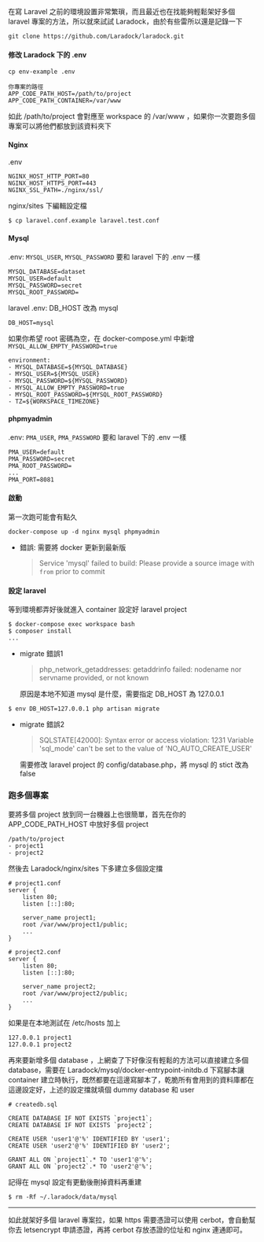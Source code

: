 在寫 Laravel 之前的環境設置非常繁瑣，而且最近也在找能夠輕鬆架好多個 laravel 專案的方法，所以就來試試 Laradock，由於有些雷所以還是記錄一下

```
git clone https://github.com/Laradock/laradock.git
```

#### 修改 Laradock 下的 .env 
```
cp env-example .env
```
```
你專案的路徑
APP_CODE_PATH_HOST=/path/to/project
APP_CODE_PATH_CONTAINER=/var/www
```

如此 /path/to/project 會對應至 workspace 的 /var/www ，如果你一次要跑多個專案可以將他們都放到該資料夾下

#### Nginx

.env
```
NGINX_HOST_HTTP_PORT=80
NGINX_HOST_HTTPS_PORT=443
NGINX_SSL_PATH=./nginx/ssl/
```
nginx/sites 下編輯設定檔
```
$ cp laravel.conf.example laravel.test.conf
```
#### Mysql

.env: `MYSQL_USER`, `MYSQL_PASSWORD` 要和 laravel 下的 .env 一樣 
```
MYSQL_DATABASE=dataset
MYSQL_USER=default
MYSQL_PASSWORD=secret
MYSQL_ROOT_PASSWORD=
```

laravel .env: DB_HOST 改為 mysql
```
DB_HOST=mysql
```
 
如果你希望 root 密碼為空，在 docker-compose.yml 中新增 `MYSQL_ALLOW_EMPTY_PASSWORD=true`
```
environment:
- MYSQL_DATABASE=${MYSQL_DATABASE}
- MYSQL_USER=${MYSQL_USER}
- MYSQL_PASSWORD=${MYSQL_PASSWORD}
- MYSQL_ALLOW_EMPTY_PASSWORD=true
- MYSQL_ROOT_PASSWORD=${MYSQL_ROOT_PASSWORD}
- TZ=${WORKSPACE_TIMEZONE}
```
#### phpmyadmin

.env: `PMA_USER`, `PMA_PASSWORD` 要和 laravel 下的 .env 一樣
```
PMA_USER=default
PMA_PASSWORD=secret
PMA_ROOT_PASSWORD=
...
PMA_PORT=8081
```

#### 啟動

第一次跑可能會有點久
```
docker-compose up -d nginx mysql phpmyadmin
```
* 錯誤: 需要將 docker 更新到最新版

    > Service 'mysql' failed to build: Please provide a source image with `from` prior to commit

#### 設定 laravel

等到環境都弄好後就進入 container 設定好 laravel project
```
$ docker-compose exec workspace bash
$ composer install
...
```
* migrate 錯誤1

    > php_network_getaddresses: getaddrinfo failed: nodename nor servname provided, or not known
    
    原因是本地不知道 mysql 是什麼，需要指定 DB_HOST 為 127.0.0.1

```
$ env DB_HOST=127.0.0.1 php artisan migrate
```

* migrate 錯誤2 

    > SQLSTATE[42000]: Syntax error or access violation: 1231 Variable 'sql_mode' can't be set to the value of 'NO_AUTO_CREATE_USER'
        
    需要修改 laravel project 的 config/database.php，將 mysql 的 stict 改為 false

### 跑多個專案

要將多個 project 放到同一台機器上也很簡單，首先在你的 APP_CODE_PATH_HOST 中放好多個 project
```
/path/to/project
- project1
- project2
```

然後去 Laradock/nginx/sites 下多建立多個設定擋

```
# project1.conf
server {
    listen 80;
    listen [::]:80;

    server_name project1;
    root /var/www/project1/public;
    ...
}
```

```
# project2.conf
server {
    listen 80;
    listen [::]:80;

    server_name project2;
    root /var/www/project2/public;
    ...
}
```

如果是在本地測試在 /etc/hosts 加上

```
127.0.0.1 project1
127.0.0.1 project2
```

再來要新增多個 database ，上網查了下好像沒有輕鬆的方法可以直接建立多個 database，需要在 Laradock/mysql/docker-entrypoint-initdb.d 下寫腳本讓 container 建立時執行，既然都要在這邊寫腳本了，乾脆所有會用到的資料庫都在這邊設定好，上述的設定擋就填個 dummy database 和 user 

```
# createdb.sql

CREATE DATABASE IF NOT EXISTS `project1`;
CREATE DATABASE IF NOT EXISTS `project2`;

CREATE USER 'user1'@'%' IDENTIFIED BY 'user1';
CREATE USER 'user2'@'%' IDENTIFIED BY 'user2';

GRANT ALL ON `project1`.* TO 'user1'@'%';
GRANT ALL ON `project2`.* TO 'user2'@'%';
```

記得在 mysql 設定有更動後刪掉資料再重建

```
$ rm -Rf ~/.laradock/data/mysql
```

---

如此就架好多個 laravel 專案拉，如果 https 需要憑證可以使用 cerbot，會自動幫你去 letsencrypt 申請憑證，再將 cerbot 存放憑證的位址和 nginx 連通即可。 
